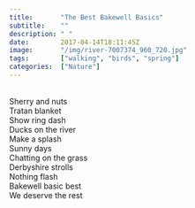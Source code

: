 ```yaml
---
title:       "The Best Bakewell Basics"
subtitle:    ""
description: " "
date:        2017-04-14T18:11:45Z
image:       "/img/river-7007374_960_720.jpg"
tags:        ["walking", "birds", "spring"]
categories:  ["Nature"]
---
```

<br>Sherry and nuts
<br>Tratan blanket
<br>Show ring dash
<br>Ducks on the river
<br>Make a splash
<br>Sunny days
<br>Chatting on the grass
<br>Derbyshire strolls
<br>Nothing flash
<br>Bakewell basic best
<br>We deserve the rest